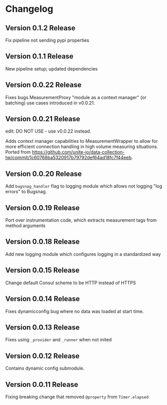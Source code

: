 # Changelog

## Version 0.1.2 Release

Fix pipeline not sending pypi properties

## Version 0.1.1 Release

New pipeline setup; updated dependencies

## Version 0.0.22 Release

Fixes bugs MeasurementProxy "module as a context manager" (or batching) use cases introduced in v0.0.21.

##  Version 0.0.21 Release

edit: DO NOT USE - use v0.0.22 instead.

Adds context manager capabilities to MeasurementWrapper to allow for more
efficient connection handling in high volume measuring situations. Ported from
https://github.com/unite-io/data-collection-tw/commit/1c60768ba5320917b79792def64ad18fc7f44eeb.

## Version 0.0.20 Release

Add `bugsnag_handler` flag to logging module which allows not logging "log errors" to Bugsnag.

## Version 0.0.19 Release

Port over instrumentation code, which extracts measurement tags from method arguments

## Version 0.0.18 Release

Add new logging module which configures logging in a standardized way

## Version 0.0.15 Release

Change default Consul scheme to be HTTP instead of HTTPS

## Version 0.0.14 Release

Fixes dynamicconfig bug where no data was loaded at start time.

## Version 0.0.13 Release

Fixes using `_provider` and `_runner` when not inited

## Version 0.0.12 Release

Contains dynamic config submodule.

## Version 0.0.11 Release

Fixing breaking change that removed `@property` from `Timer.elapsed`

